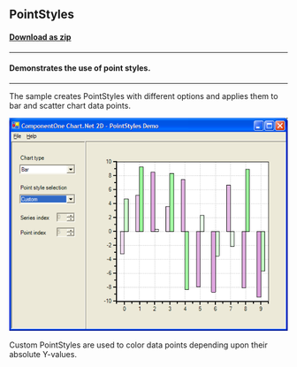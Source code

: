 ## PointStyles
#### [Download as zip](https://minhaskamal.github.io/DownGit/#/home?url=https://github.com/GrapeCity/ComponentOne-WinForms-Samples/tree/master/NetFramework\Charts\CS\PointStyles)
____
#### Demonstrates the use of point styles.
____
The sample creates PointStyles with different options and applies them to bar and scatter chart data points.

![screenshot](screenshot.png)

Custom PointStyles are used to color data points depending upon their absolute Y-values.
